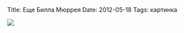 Title: Еще Билла Мюррея
Date: 2012-05-18
Tags: картинка

<div class="text"><img src="http://dl.dropbox.com/u/140528/site/bill-murray-mood.png" /></div>